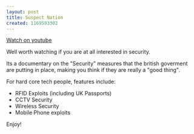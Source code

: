 ```yaml
--- 
layout: post
title: Suspect Nation
created: 1169593302
---
```

[Watch on youtube](http://youtube.com/watch?v=Qo0a23YDXLM)

Well worth watching if you are at all interested in security.

Its a documentary on the "Security" measures that the british goverment are putting in place, making you think if they are really a "good thing".

For hard core tech people, features include:
<ul>
<li>RFID Exploits (including UK Passports)</li>
<li>CCTV Security</li>
<li>Wireless Security</li>
<li>Mobile Phone exploits</li>
</ul>

Enjoy!

